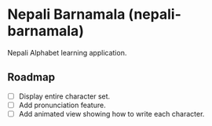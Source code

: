 # Nepali Barnamala (nepali-barnamala)

Nepali Alphabet learning application.

## Roadmap

- [ ] Display entire character set.
- [ ] Add pronunciation feature.
- [ ] Add animated view showing how to write each character.
